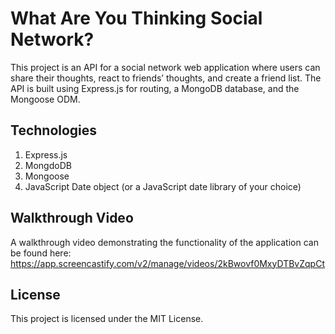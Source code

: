 # What Are You Thinking Social Network?

This project is an API for a social network web application where users can share their thoughts, react to friends’ thoughts, and create a friend list. The API is built using Express.js for routing, a MongoDB database, and the Mongoose ODM.

## Technologies

1. Express.js
2. MongdoDB
3. Mongoose
4. JavaScript Date object (or a JavaScript date library of your choice)

## Walkthrough Video

A walkthrough video demonstrating the functionality of the application can be found here: https://app.screencastify.com/v2/manage/videos/2kBwovf0MxyDTBvZqpCt

## License

This project is licensed under the MIT License. 